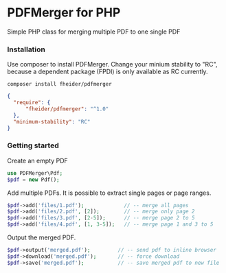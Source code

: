 # PDFMerger for PHP
Simple PHP class for merging multiple PDF to one single PDF

### Installation

Use composer to install PDFMerger. Change your minium stability to "RC", because a dependent package (FPDI) is only available as RC currently.

```
composer install fheider/pdfmerger
```

```json
{
  "require": {
      "fheider/pdfmerger": "^1.0"
  },
  "minimum-stability": "RC"
}
```

### Getting started

Create an empty PDF

```php
use PDFMerger\Pdf;
$pdf = new Pdf();
```

Add multiple PDFs. It is possible to extract single pages or page ranges.

```php
$pdf->add('files/1.pdf');             // -- merge all pages
$pdf->add('files/2.pdf', [2]);        // -- merge only page 2
$pdf->add('files/3.pdf', [2-5]);      // -- merge page 2 to 5
$pdf->add('files/4.pdf', [1, 3-5]);   // -- merge page 1 and 3 to 5
```

Output the merged PDF.

```php
$pdf->output('merged.pdf');         // -- send pdf to inline browser
$pdf->download('merged.pdf');       // -- force download
$pdf->save('merged.pdf');           // -- save merged pdf to new file
```
